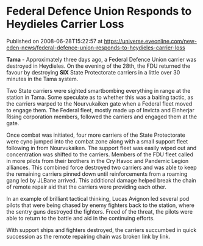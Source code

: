# Federal Defence Union Responds to Heydieles Carrier Loss
Published on 2008-06-28T15:22:57 at https://universe.eveonline.com/new-eden-news/federal-defence-union-responds-to-heydieles-carrier-loss

**Tama** \- Approximately three days ago, a Federal Defence Union carrier was destroyed in Heydieles. On the evening of the 28th, the FDU returned the favour by destroying **SIX** State Protectorate carriers in a little over 30 minutes in the Tama system. 

Two State carriers were sighted smartbombing everything in range at the station in Tama. Some speculate as to whether this was a baiting tactic, as the carriers warped to the Nourvukaiken gate when a Federal fleet moved to engage them. The Federal fleet, mostly made up of Invicta and Einherjar Rising corporation members, followed the carriers and engaged them at the gate. 

Once combat was initiated, four more carriers of the State Protectorate were cyno jumped into the combat zone along with a small support fleet following in from Nourvukaiken. The support fleet was easily wiped out and concentration was shifted to the carriers. Members of the FDU fleet called in more pilots from their brothers in the Cry Havoc and Pandemic Legion alliances. This combined force destroyed two carriers and was able to keep the remaining carriers pinned down until reinforcements from a roaming gang led by JLBane arrived. This additional damage helped break the chain of remote repair aid that the carriers were providing each other. 

In an example of brilliant tactical thinking, Lucas Avignon led several pod pilots that were being chased by enemy fighters back to the station, where the sentry guns destroyed the fighters. Freed of the threat, the pilots were able to return to the battle and aid in the continuing efforts. 

With support ships and fighters destroyed, the carriers succumbed in quick succession as the remote repairing chain was broken link by link.
